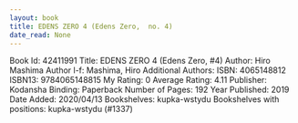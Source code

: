 ```yaml
---
layout: book
title: EDENS ZERO 4 (Edens Zero,  no. 4)
date_read: None
---
```


Book Id: 42411991
Title: EDENS ZERO 4 (Edens Zero, #4)
Author: Hiro Mashima
Author l-f: Mashima, Hiro
Additional Authors: 
ISBN: 4065148812
ISBN13: 9784065148815
My Rating: 0
Average Rating: 4.11
Publisher: Kodansha
Binding: Paperback
Number of Pages: 192
Year Published: 2019
Date Added: 2020/04/13
Bookshelves: kupka-wstydu
Bookshelves with positions: kupka-wstydu (#1337)

